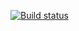 [![Build status](https://ci.appveyor.com/api/projects/status/8wq0n6msh34ogo56?svg=true)](https://ci.appveyor.com/project/SsanChesko/2-3-2-patterns)

